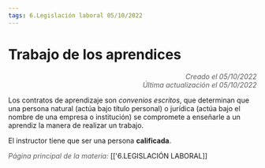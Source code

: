 ```yaml
---
tags: 6.Legislación laboral 05/10/2022
---
```


# Trabajo de los aprendices
<div style="text-align: right; opacity: 0.7; font-style: italic;">Creado el 05/10/2022</div>
<div style="text-align: right; opacity: 0.7; font-style: italic;">Última actualización el 05/10/2022</div>

Los contratos de aprendizaje son *convenios escritos*, que determinan que una persona natural (actúa bajo título personal) o jurídica (actúa bajo el nombre de una empresa o institución) se compromete a enseñarle a un aprendiz la manera de realizar un trabajo.

El instructor tiene que ser una persona **calificada**.

<span style="opacity: 0.7; font-style: italic;">Página principal de la materia:</span> [['6.LEGISLACIÓN LABORAL]]